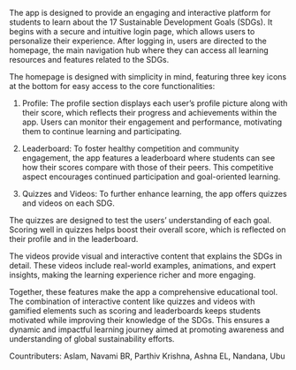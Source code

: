 The app is designed to provide an engaging and interactive platform for students to learn about the 17 Sustainable Development Goals (SDGs). It begins with a secure and intuitive login page, which allows users to personalize their experience. After logging in, users are directed to the homepage, the main navigation hub where they can access all learning resources and features related to the SDGs.

The homepage is designed with simplicity in mind, featuring three key icons at the bottom for easy access to the core functionalities:

1. Profile: The profile section displays each user’s profile picture along with their score, which reflects their progress and achievements within the app. Users can monitor their engagement and performance, motivating them to continue learning and participating.


2. Leaderboard: To foster healthy competition and community engagement, the app features a leaderboard where students can see how their scores compare with those of their peers. This competitive aspect encourages continued participation and goal-oriented learning.


3. Quizzes and Videos: To further enhance learning, the app offers quizzes and videos on each SDG.

The quizzes are designed to test the users’ understanding of each goal. Scoring well in quizzes helps boost their overall score, which is reflected on their profile and in the leaderboard.

The videos provide visual and interactive content that explains the SDGs in detail. These videos include real-world examples, animations, and expert insights, making the learning experience richer and more engaging.




Together, these features make the app a comprehensive educational tool. The combination of interactive content like quizzes and videos with gamified elements such as scoring and leaderboards keeps students motivated while improving their knowledge of the SDGs. This ensures a dynamic and impactful learning journey aimed at promoting awareness and understanding of global sustainability efforts.







Countributers: Aslam,
Navami BR, Parthiv Krishna, Ashna EL, Nandana, Ubu
 
